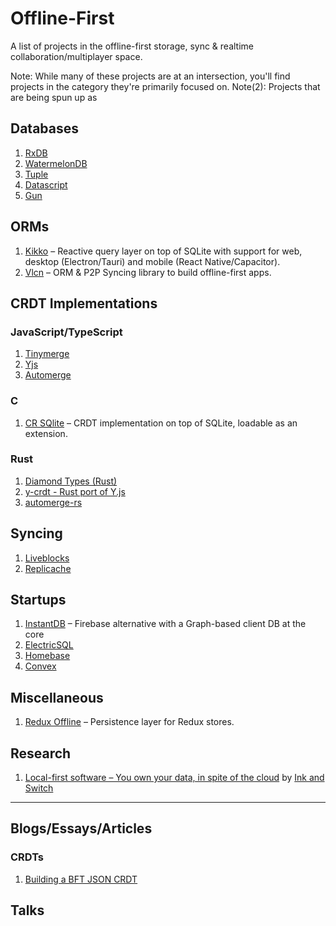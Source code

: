 # Offline-First

A list of projects in the offline-first storage, sync & realtime collaboration/multiplayer space.

Note: While many of these projects are at an intersection, you'll find projects in the category they're primarily focused on.
Note(2): Projects that are being spun up as 

## Databases

1. [RxDB](https://github.com/pubkey/rxdb)
2. [WatermelonDB](https://github.com/Nozbe/WatermelonDB)
3. [Tuple](https://github.com/ccorcos/tuple-database)
4. [Datascript](https://github.com/tonsky/datascript)
5. [Gun](https://github.com/amark/gun)

## ORMs
1. [Kikko](https://github.com/kikko-land/kikko) – Reactive query layer on top of SQLite with support for web, desktop (Electron/Tauri) and mobile (React Native/Capacitor).
2. [Vlcn](https://github.com/vlcn-io/vlcn-orm) – ORM & P2P Syncing library to build offline-first apps.

## CRDT Implementations

### JavaScript/TypeScript
1. [Tinymerge](https://github.com/siliconjungle/tiny-merge)
2. [Yjs](https://github.com/yjs/yjs)
3. [Automerge](https://github.com/automerge/automerge)

### C
1. [CR SQlite](https://github.com/vlcn-io/cr-sqlite) – CRDT implementation on top of SQLite, loadable as an extension.

### Rust
1. [Diamond Types (Rust)](https://github.com/josephg/diamond-types)
2. [y-crdt - Rust port of Y.js](https://github.com/y-crdt/y-crdt)
3. [automerge-rs](https://github.com/automerge/automerge-rs)


## Syncing
1. [Liveblocks](https://liveblocks.io)
2. [Replicache](https://replicache.dev/)

## Startups

1. [InstantDB](https://instantdb.com) – Firebase alternative with a Graph-based client DB at the core
3. [ElectricSQL](https://electric-sql.com/)
4. [Homebase](https://homebase.io/)
5. [Convex](https://www.convex.dev/)

## Miscellaneous

1. [Redux Offline](https://github.com/redux-offline/redux-offline) – Persistence layer for Redux stores.

## Research

1. [Local-first software – You own your data, in spite of the cloud](https://www.inkandswitch.com/local-first/) by [Ink and Switch](https://www.inkandswitch.com)

---

## Blogs/Essays/Articles

### CRDTs
1. [Building a BFT JSON CRDT](https://jzhao.xyz/posts/bft-json-crdt/)

## Talks
